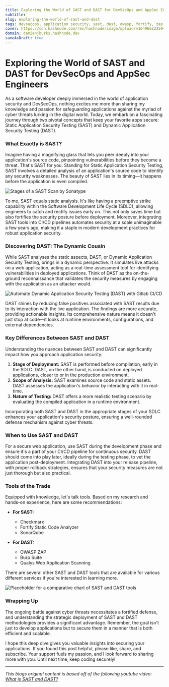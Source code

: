 ```yaml
---
title: Exploring the World of SAST and DAST for DevSecOps and AppSec Engineers
subtitle: 
slug: exploring-the-world-of-sast-and-dast
tags: devsecops, application security, sast, dast, owasp, fortify, zap
cover: https://cdn.hashnode.com/res/hashnode/image/upload/v1649662225945/7f_c6UxhR.jpg?auto=compress
domain: damienjburks.hashnode.dev
saveAsDraft: true
---
```


# Exploring the World of SAST and DAST for DevSecOps and AppSec Engineers

As a software developer deeply immersed in the world of application security and DevSecOps, nothing excites me more than sharing my knowledge and passion for safeguarding applications against the myriad of cyber threats lurking in the digital world. Today, we embark on a fascinating journey through two pivotal concepts that keep your favorite apps secure: Static Application Security Testing (SAST) and Dynamic Application Security Testing (DAST).

### What Exactly is SAST?

Imagine having a magnifying glass that lets you peer deeply into your application's source code, pinpointing vulnerabilities before they become a threat. That's SAST for you. Standing for Static Application Security Testing, SAST involves a detailed analysis of an application's source code to identify any security weaknesses. The beauty of SAST lies in its timing—it happens before the application is even compiled.

![Stages of a SAST Scan by Sonatype](https://www.sonatype.com/hs-fs/hubfs/stages-of-sast.jpg?width=2000&height=1499&name=stages-of-sast.jpg)

To me, SAST equals static analysis. It's like having a preemptive strike capability within the Software Development Life Cycle (SDLC), allowing engineers to catch and rectify issues early on. This not only saves time but also fortifies the security posture before deployment. Moreover, integrating SAST tools into CI/CD pipelines automates security at a scale unimaginable a few years ago, making it a staple in modern development practices for robust application security.

### Discovering DAST: The Dynamic Cousin

While SAST analyses the static aspects, DAST, or Dynamic Application Security Testing, brings in a dynamic perspective. It simulates live attacks on a web application, acting as a real-time assessment tool for identifying vulnerabilities in deployed applications. Think of DAST as the on-the-ground reconnaissance that validates the security measures by engaging with the application as an attacker would.

![Automate Dynamic Application Security Testing (DAST) with Gitlab CI/CD](https://miro.medium.com/v2/resize:fit:720/format:webp/1*ovjOeWWoqzHeN6TvXbOeQQ.png)

DAST shines by reducing false positives associated with SAST results due to its interaction with the live application. The findings are more accurate, providing actionable insights. Its comprehensive nature means it doesn't just stop at code—it looks at runtime environments, configurations, and external dependencies.

### Key Differences Between SAST and DAST

Understanding the nuances between SAST and DAST can significantly impact how you approach application security:

1. **Stage of Deployment:** SAST is performed before compilation, early in the SDLC. DAST, on the other hand, is conducted on deployed applications, closer to or in the production environment.
2. **Scope of Analysis:** SAST examines source code and static assets. DAST assesses the application's behavior by interacting with it in real-time.
3. **Nature of Testing:** DAST offers a more realistic testing scenario by evaluating the compiled application in a runtime environment.

Incorporating both SAST and DAST in the appropriate stages of your SDLC enhances your application's security posture, ensuring a well-rounded defense mechanism against cyber threats.

### When to Use SAST and DAST

For a secure web application, use SAST during the development phase and ensure it's a part of your CI/CD pipeline for continuous security. DAST should come into play later, ideally during the testing phase, to vet the application post-deployment. Integrating DAST into your release pipeline, with proper rollback strategies, ensures that your security measures are not just thorough but also practical.

### Tools of the Trade

Equipped with knowledge, let's talk tools. Based on my research and hands-on experience, here are some recommendations:

- **For SAST:**
  - Checkmarx
  - Fortify Static Code Analyzer
  - SonarQube

- **For DAST:**
  - OWASP ZAP
  - Burp Suite
  - Qualys Web Application Scanning

There are several other SAST and DAST tools that are available for various different services if you're interested in learning more.

![Placeholder for a comparative chart of SAST and DAST tools](https://www.appsecsanta.com/wp-content/uploads/2021/12/DAST-tools2-1-767x493.png)

### Wrapping Up

The ongoing battle against cyber threats necessitates a fortified defense, and understanding the strategic deployment of SAST and DAST methodologies provides a significant advantage. Remember, the goal isn't just to develop applications but to secure them in a manner that is both efficient and scalable.

I hope this deep dive gives you valuable insights into securing your applications. If you found this post helpful, please like, share, and subscribe. Your support fuels my passion, and I look forward to sharing more with you. Until next time, keep coding securely!

----

_This blogs original content is based off of the following youtube video: [What is SAST and DAST?](https://www.youtube.com/watch?v=Nz7WCh9HQpo&t=1s)_